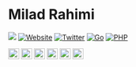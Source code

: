 # Milad Rahimi
![](https://komarev.com/ghpvc/?username=miladrahimi&style=flat-square)
[![Website](https://img.shields.io/website?label=MiladRahimi.com&style=flat-square&url=https%3A%2F%2Fmiladrahimi.com)](https://miladrahimi.com)
[![Twitter](https://img.shields.io/twitter/follow/realmiladrahimi?color=1DA1F2&logo=twitter&style=flat-square)](https://twitter.com/intent/follow?original_referer=https%3A%2F%2Fgithub.com%2Fmiladrahimi&screen_name=realmiladrahimi)
[![Go](https://img.shields.io/badge/Go-Repositories-ccc?style=flat-square&logo=go&logoColor=00ADD8)](https://github.com/golobby)
[![PHP](https://img.shields.io/badge/PHP-Repositories-ccc?style=flat-square&logo=php&logoColor=777cb4)](https://github.com/miladrahimi?tab=repositories)

[<img src='https://cdn.jsdelivr.net/npm/simple-icons@3.0.1/icons/firefox.svg' alt='website' height='22'>](https://miladrahimi.com)
[<img src='https://cdn.jsdelivr.net/npm/simple-icons@3.0.1/icons/linkedin.svg' alt='linkedin' height='22'>](https://www.linkedin.com/in/realmiladrahimi)
[<img src='https://cdn.jsdelivr.net/npm/simple-icons@3.0.1/icons/instagram.svg' alt='instagram' height='22'>](https://www.instagram.com/realmiladrahimi)
[<img src='https://cdn.jsdelivr.net/npm/simple-icons@3.0.1/icons/twitter.svg' alt='twitter' height='22'>](https://twitter.com/realmiladrahimi)
[<img src='https://cdn.jsdelivr.net/npm/simple-icons@3.0.1/icons/stackoverflow.svg' alt='stackoverflow' height='22'>](https://stackoverflow.com/users/3719087)
[<img src='https://cdn.jsdelivr.net/npm/simple-icons@3.0.1/icons/facebook.svg' alt='facebook' height='22'>](https://www.facebook.com/realmiladrahimi)
